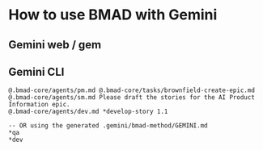 # How to use BMAD with Gemini

## Gemini web / gem

## Gemini CLI

```shell
@.bmad-core/agents/pm.md @.bmad-core/tasks/brownfield-create-epic.md
@.bmad-core/agents/sm.md Please draft the stories for the AI Product Information epic.
@.bmad-core/agents/dev.md *develop-story 1.1

-- OR using the generated .gemini/bmad-method/GEMINI.md
*qa
*dev
```